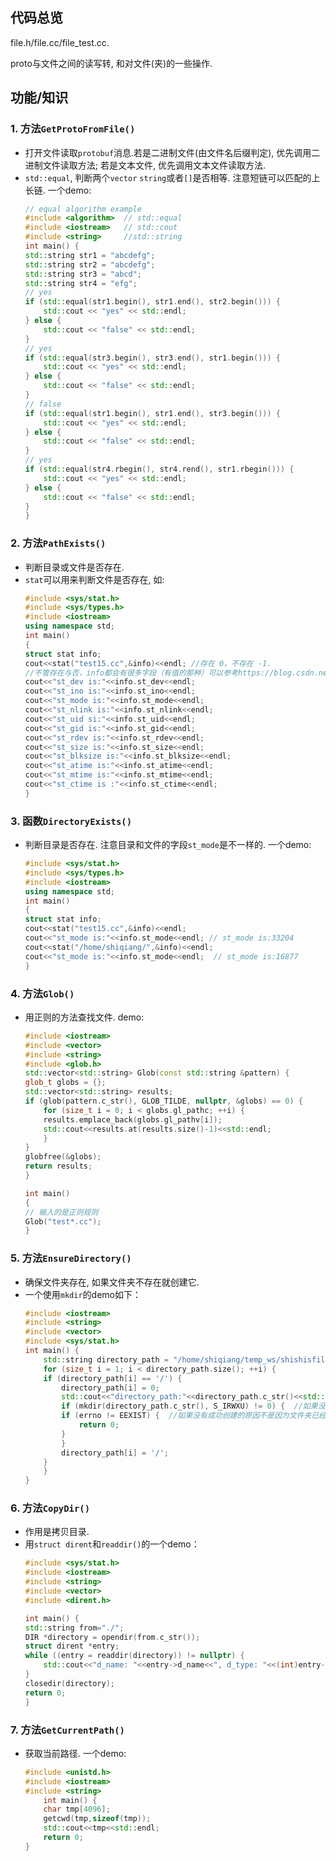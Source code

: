 ## 代码总览

file.h/file.cc/file_test.cc. 

proto与文件之间的读写转, 和对文件(夹)的一些操作.

## 功能/知识

### 1. 方法`GetProtoFromFile()`

- 打开文件读取`protobuf`消息.若是二进制文件(由文件名后缀判定), 优先调用二进制文件读取方法; 若是文本文件, 优先调用文本文件读取方法.
- `std::equal`, 判断两个`vector` `string`或者`[]`是否相等. 注意短链可以匹配的上长链. 一个demo: 
    ```c++
    // equal algorithm example
    #include <algorithm>  // std::equal
    #include <iostream>   // std::cout
    #include <string>     //std::string
    int main() {
    std::string str1 = "abcdefg";
    std::string str2 = "abcdefg";
    std::string str3 = "abcd";
    std::string str4 = "efg";
    // yes
    if (std::equal(str1.begin(), str1.end(), str2.begin())) {
        std::cout << "yes" << std::endl;
    } else {
        std::cout << "false" << std::endl;
    }
    // yes
    if (std::equal(str3.begin(), str3.end(), str1.begin())) {
        std::cout << "yes" << std::endl;
    } else {
        std::cout << "false" << std::endl;
    }
    // false
    if (std::equal(str1.begin(), str1.end(), str3.begin())) {
        std::cout << "yes" << std::endl;
    } else {
        std::cout << "false" << std::endl;
    }
    // yes
    if (std::equal(str4.rbegin(), str4.rend(), str1.rbegin())) {
        std::cout << "yes" << std::endl;
    } else {
        std::cout << "false" << std::endl;
    }
    }
    ```
### 2. 方法`PathExists()`

- 判断目录或文件是否存在.
- `stat`可以用来判断文件是否存在, 如: 
    ```c++
    #include <sys/stat.h>
    #include <sys/types.h>
    #include <iostream>
    using namespace std;
    int main()
    {
    struct stat info;
    cout<<stat("test15.cc",&info)<<endl; //存在 0，不存在 -1.
    //不管存在与否，info都会有很多字段（有值的那种）可以参考https://blog.csdn.net/natpan/article/details/81453209
    cout<<"st_dev is:"<<info.st_dev<<endl;
    cout<<"st_ino is:"<<info.st_ino<<endl;
    cout<<"st_mode is:"<<info.st_mode<<endl;
    cout<<"st_nlink is:"<<info.st_nlink<<endl;
    cout<<"st_uid si:"<<info.st_uid<<endl;
    cout<<"st_gid is:"<<info.st_gid<<endl;
    cout<<"st_rdev is:"<<info.st_rdev<<endl;
    cout<<"st_size is:"<<info.st_size<<endl;
    cout<<"st_blksize is:"<<info.st_blksize<<endl;
    cout<<"st_atime is:"<<info.st_atime<<endl;
    cout<<"st_mtime is:"<<info.st_mtime<<endl;
    cout<<"st_ctime is :"<<info.st_ctime<<endl;
    }
    ```
### 3. 函数`DirectoryExists()`

- 判断目录是否存在. 注意目录和文件的字段`st_mode`是不一样的. 一个demo: 
    ```c++
    #include <sys/stat.h>
    #include <sys/types.h>
    #include <iostream>
    using namespace std;
    int main()
    {
    struct stat info;
    cout<<stat("test15.cc",&info)<<endl; 
    cout<<"st_mode is:"<<info.st_mode<<endl; // st_mode is:33204
    cout<<stat("/home/shiqiang/",&info)<<endl; 
    cout<<"st_mode is:"<<info.st_mode<<endl;  // st_mode is:16877
    }
    ```

### 4. 方法`Glob()`

- 用正则的方法查找文件. demo:
    ```c++
    #include <iostream>
    #include <vector>
    #include <string>
    #include <glob.h>
    std::vector<std::string> Glob(const std::string &pattern) {
    glob_t globs = {};
    std::vector<std::string> results;
    if (glob(pattern.c_str(), GLOB_TILDE, nullptr, &globs) == 0) {
        for (size_t i = 0; i < globs.gl_pathc; ++i) {
        results.emplace_back(globs.gl_pathv[i]);
        std::cout<<results.at(results.size()-1)<<std::endl;
        }
    }
    globfree(&globs);
    return results;
    }

    int main()
    {
    // 输入的是正则规则
    Glob("test*.cc"); 
    }
    ```

### 5. 方法`EnsureDirectory()`

- 确保文件夹存在, 如果文件夹不存在就创建它. 
- 一个使用`mkdir`的demo如下：
    ```c++
    #include <iostream>
    #include <string>
    #include <vector>
    #include <sys/stat.h>
    int main() { 
        std::string directory_path = "/home/shiqiang/temp_ws/shishisfile/";
        for (size_t i = 1; i < directory_path.size(); ++i) {
        if (directory_path[i] == '/') {
            directory_path[i] = 0;
            std::cout<<"directory_path:"<<directory_path.c_str()<<std::endl;
            if (mkdir(directory_path.c_str(), S_IRWXU) != 0) {  //如果没有成创建
            if (errno != EEXIST) {  //如果没有成功创建的原因不是因为文件夹已经存在
                return 0;
            }
            }
            directory_path[i] = '/';
        }
        }
    }
    ```
### 6. 方法`CopyDir()`

- 作用是拷贝目录. 
- 用`struct dirent`和`readdir()`的一个demo：
    ```c++
    #include <sys/stat.h>
    #include <iostream>
    #include <string>
    #include <vector>
    #include <dirent.h>

    int main() {
    std::string from="./";
    DIR *directory = opendir(from.c_str());
    struct dirent *entry;
    while ((entry = readdir(directory)) != nullptr) {
        std::cout<<"d_name: "<<entry->d_name<<", d_type: "<<(int)entry->d_type<<std::endl; //文件和目录的d_type是不一样的
    }
    closedir(directory);
    return 0;
    }
    ```

### 7. 方法`GetCurrentPath()`
- 获取当前路径. 一个demo:
    ```c++
    #include <unistd.h>
    #include <iostream>
    #include <string>
        int main() {
        char tmp[4096];
        getcwd(tmp,sizeof(tmp));
        std::cout<<tmp<<std::endl;
        return 0;
    }
    ```